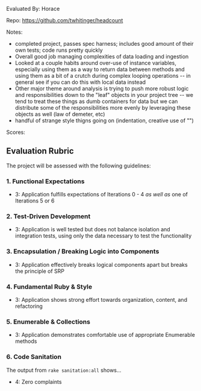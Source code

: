 Evaluated By: Horace

Repo: https://github.com/twhitinger/headcount

Notes:

* completed project, passes spec harness; includes good amount of their own tests; code runs pretty quickly
* Overall good job managing complexities of data loading and ingestion
* Looked at a couple habits around over-use of instance variables, especially using them as a way to return data
between methods and using them as a bit of a crutch during complex looping operations -- in general see if you can
do this with local data instead
* Other major theme around analysis is trying to push more robust logic and responsibilities down to the "leaf" objects
in your project tree -- we tend to treat these things as dumb containers for data but we can distribute some of the
responsibilities more evenly by leveraging these objects as well (law of demeter, etc)
* handful of strange style thigns going on (indentation, creative use of "\")

Scores:

## Evaluation Rubric

The project will be assessed with the following guidelines:

### 1. Functional Expectations

* 3: Application fulfills expectations of Iterations 0 - 4 *as well as* one of Iterations 5 or 6

### 2. Test-Driven Development

* 3: Application is well tested but does not balance isolation and integration tests, using only the data necessary to test the functionality

### 3. Encapsulation / Breaking Logic into Components

* 3: Application effectively breaks logical components apart but breaks the principle of SRP

### 4. Fundamental Ruby & Style

* 3:  Application shows strong effort towards organization, content, and refactoring

### 5. Enumerable & Collections

* 3: Application demonstrates comfortable use of appropriate Enumerable methods

### 6. Code Sanitation

The output from `rake sanitation:all` shows...

* 4: Zero complaints

